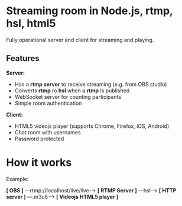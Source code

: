 # Streaming room in Node.js, rtmp, hsl, html5
Fully operational server and client for streaming and playing.

## Features
**Server:**
- Has a **rtmp server** to receive streaming (e.g. from OBS studio)
- Converts **rtmp** ro **hsl** when a **rtmp** is published
- WebSocket server for counting participants
- Simple room authentication

**Client:**
- HTML5 videojs player (supports Chrome, Firefox, iOS, Android)
- Chat room with usernames
- Password protected

# How it works
Example:

**[ OBS ]** ––rtmp://localhost/live/live––> **[ RTMP Server ]** ––hsl––> **[ HTTP server ]** ––.m3u8––> **[ Videojs HTML5 player ]**
